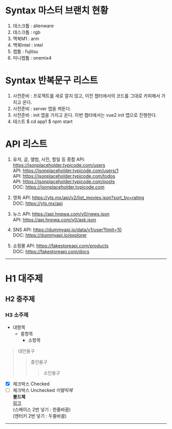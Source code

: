 # Syntax 마스터 브랜치 현황

  1. 데스크톱 : alienware
  1. 데스크톱 : rgb
  1. 맥북M1 : arm
  1. 맥북Intel : intel
  1. 랩톱 : fujitsu
  1. 미니랩톱 : onemix4

# Syntax 반복문구 리스트

  1. 사전준비 : 프로젝트를 새로 깔지 않고, 이전 챕터에서의 코드를 그대로 카피해서 가지고 온다.
  1. 사전준비 : server 앱을 켜둔다.
  1. 사전준비 : init 앱을 가지고 온다.
    이번 챕터에서는 vue2 init 앱으로 진행한다.
  1. 테스트
    $ cd app1
    $ npm start

# API 리스트

  1. 유저, 글, 앨범, 사진, 할일 등 종합
    API: https://jsonplaceholder.typicode.com/users  
    API: https://jsonplaceholder.typicode.com/users/1  
    API: https://jsonplaceholder.typicode.com/todos  
    API: https://jsonplaceholder.typicode.com/posts  
    DOC: https://jsonplaceholder.typicode.com  

  1. 영화
    API: https://yts.mx/api/v2/list_movies.json?sort_by=rating  
    DOC: https://yts.mx/api  

  1. 뉴스
    API: https://api.hnpwa.com/v0/news.json  
    API: https://api.hnpwa.com/v0/ask.json  

  1. SNS
    API: https://dummyapi.io/data/v1/user?limit=10  
    DOC: https://dummyapi.io/explorer  

  1. 쇼핑몰
    API: https://fakestoreapi.com/products  
    DOC: https://fakestoreapi.com/docs  

---

# H1 대주제
## H2 중주제
### H3 소주제

- 대항목
  - 중항목 
    - 소항목

> 대인용구
>
> > 중인용구
> > 
> > > 소인용구
> > >

* [x] 체크박스 Checked
* [ ] 체크박스 Unchecked
_이탤릭체_  
**볼드체**  
[링크](https://jsontype.github.io/home/)  
(스페이스 2번 넣기 : 한줄바꿈)  
(엔터키 2번 넣기 : 두줄바꿈)

---
